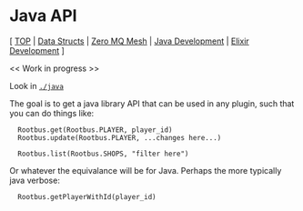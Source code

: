 # Java API

[
[TOP](../) |
[Data Structs](data-structs.md) |
[Zero MQ Mesh](zeromq-mesh.md) |
[Java Development](java.md) |
[Elixir Development](elixir.md)
]

<< Work in progress >>

Look in [`./java`](../java)

The goal is to get a java library API that can be used in any plugin, such that
you can do things like:

```
  Rootbus.get(Rootbus.PLAYER, player_id)
  Rootbus.update(Rootbus.PLAYER, ...changes here...)

  Rootbus.list(Rootbus.SHOPS, "filter here")
```

Or whatever the equivalance will be for Java.  Perhaps the more typically java verbose:

```
  Rootbus.getPlayerWithId(player_id)
```
